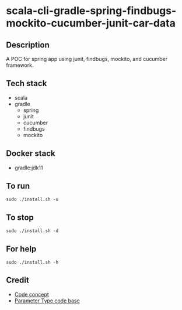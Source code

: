 # scala-cli-gradle-spring-findbugs-mockito-cucumber-junit-car-data

## Description
A POC for spring app using junit,
findbugs, mockito,
and cucumber framework.

## Tech stack
- scala
- gradle
  - spring
  - junit
  - cucumber
  - findbugs
  - mockito

## Docker stack
- gradle:jdk11

## To run
`sudo ./install.sh -u`

## To stop
`sudo ./install.sh -d`

## For help
`sudo ./install.sh -h`

## Credit
- [Code concept](https://stackoverflow.com/questions/67847818/maven-junit-5-cucumber-not-running-tests)
- [Parameter Type code base](https://thepracticaldeveloper.com/cucumber-guide-3-step-definitions-state/)
